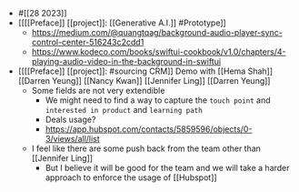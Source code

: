 - #[[28 2023]]
- [[[[Preface]] [[project]]: [[Generative A.I.]] #Prototype]]
    - https://medium.com/@quangtqag/background-audio-player-sync-control-center-516243c2cdd1
    - https://www.kodeco.com/books/swiftui-cookbook/v1.0/chapters/4-playing-audio-video-in-the-background-in-swiftui
- [[[[Preface]] [[project]]: #sourcing CRM]] Demo with [[Hema Shah]] [[Darren Yeung]] [[Nancy Kwan]] [[Jennifer Ling]] [[Darren Yeung]]
    - Some fields are not very extendible
        - We might need to find a way to capture the `touch point` and `interested in product` and `learning path`
        - Deals usage?
        - https://app.hubspot.com/contacts/5859596/objects/0-3/views/all/list
    - I feel like there are some push back from the team other than [[Jennifer Ling]]
        - But I believe it will be good for the team and we will take a harder approach to enforce the usage of [[Hubspot]]
